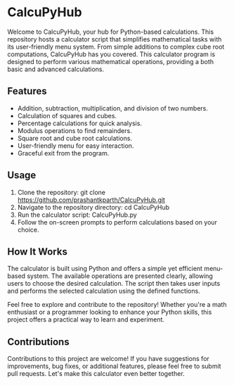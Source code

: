 # CalcuPyHub
Welcome to CalcuPyHub, your hub for Python-based calculations. This repository hosts a calculator script that simplifies mathematical tasks with its user-friendly menu system. From simple additions to complex cube root computations, CalcuPyHub has you covered.
This calculator program is designed to perform various mathematical operations, providing a both basic and advanced calculations.

## Features

- Addition, subtraction, multiplication, and division of two numbers.
- Calculation of squares and cubes.
- Percentage calculations for quick analysis.
- Modulus operations to find remainders.
- Square root and cube root calculations.
- User-friendly menu for easy interaction.
- Graceful exit from the program.

## Usage

1. Clone the repository: git clone https://github.com/prashantkparth/CalcuPyHub.git
2. Navigate to the repository directory: cd CalcuPyHub
3. Run the calculator script: CalcuPyHub.py
4. Follow the on-screen prompts to perform calculations based on your choice.

## How It Works

The calculator is built using Python and offers a simple yet efficient menu-based system.
The available operations are presented clearly, allowing users to choose the desired calculation. 
The script then takes user inputs and performs the selected calculation using the defined functions.

Feel free to explore and contribute to the repository! Whether you're a math enthusiast or a programmer looking to enhance your Python skills, this project offers a practical way to learn and experiment.

## Contributions

Contributions to this project are welcome! If you have suggestions for improvements, bug fixes, or additional features, please feel free to submit pull requests. Let's make this calculator even better together.
